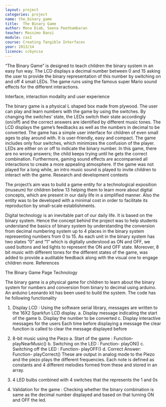 ```yaml
---
layout: project
categories: project
name: the_binary_game
title:  The Binary Game
author: Mona Diab, Seena Peethambaran
teacher: Massimo Banzi
module: cas1
course: Creating Tangible Interfaces
year: 2013/14
licence: ccbyncsa
---
```

“The Binary Game” is designed to teach children the binary system in an easy fun way. The LCD displays a decimal number between 0 and 15 asking the user to provide the binary representation of this number by switching on and off 4 small LEDs. The game runs using the famous super Mario sound effects for the different interactions.

Interface, interaction modality and user experience

The binary game is a physical L shaped box made from plywood. The user can play and learn numbers with the game by using the switches. By changing the switches’ state, the LEDs switch their state accordingly (on/off) and the correct answers are identified by different music tones. The LCD displays the game’s feedbacks as well as the numbers in decimal to be converted. The game has a simple user interface for children of even small ages to play around with. It is user-friendly, easy and compact. The game includes only four switches, which minimizes the confusion of the player. LEDs are either on or off to indicate the binary number. In this game, there are no wrong answers; the child keeps trying until he gets the correct combination. Furthermore, gaming sound effects are accompanied all interactions to create a more appealing atmosphere. If the game was not played for a long while, an intro music sound is played to invite children to interact with the game.
Research and development contexts

The project’s aim was to build a game entity for a technological exposition (museum) for children below 13 helping them to learn more about digital concepts, which are present in our daily life in a simplified manner. Also the entity was to be developed with a minimal cost in order to facilitate its reproduction by small-scale establishments.

Digital technology is an inevitable part of our daily life. It is based on the binary system. Hence the concept behind the project was to help students understand the basics of binary system by understanding the conversion from decimal numbering system up to 4 places in the binary system representing numbers from 0 to 15. As each unit in the binary system has two states “0” and “1” which is digitally understood as ON and OFF, we used buttons and led lights to represent the ON and OFF state. Moreover, 8 bit music with different tones for the different states of the game, was added to provide a auditable feedback along with the visual one to engage children more.
References

The Binary Game Page
Technology

The binary game is a physical game for children to learn about the binary system for numbers and conversion from binary to decimal using arduino. An arduino Leonardo kit has been used to build the system. The code has he following functionality
1. Display LCD :
Using the software serial library, messages are written to the 16X2 Sparkfun LCD display.
a. Display message indicating the start of the game
b. Display the number to be converted
c. Display interactive messages for the users
Each time before displaying a message the clear function is called to clear the message displayed before

2. 8-bit music using the Piezo
a. Start of the game : Function- playNearMusic()
b. Switching on the LED : Function- playON()
c. Switching off the LED : Function- playOFF()
d. Correct Answer: Function- playCorrect()
These are output in analog mode to the Piezo and the piezo plays the different frequencies. Each note is defined as constants and 4 different melodies formed from these and stored in an array.

3. 4 LED bulbs combined with 4 switches that the represents the 1 and 0s
4. Validation for the game : Checking whether the binary combination is same as the decimal number displayed and based on that turning ON and OFF the led.